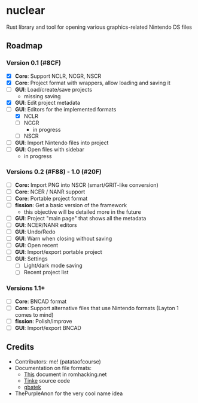 # nuclear
Rust library and tool for opening various graphics-related Nintendo DS files

## Roadmap

### Version 0.1 (#8CF)
- [x] **Core**: Support NCLR, NCGR, NSCR
- [x] **Core**: Project format with wrappers, allow loading and saving it
- [ ] **GUI**: Load/create/save projects
    - missing saving
- [x] **GUI**: Edit project metadata
- [ ] **GUI**: Editors for the implemented formats
    - [x] NCLR
    - [ ] NCGR
        - in progress
    - [ ] NSCR
- [ ] **GUI**: Import Nintendo files into project
- [ ] **GUI**: Open files with sidebar
    - in progress

### Versions 0.2 (#F88) - 1.0 (#20F)
- [ ] **Core:** Import PNG into NSCR (smart/GRIT-like conversion)
- [ ] **Core**: NCER / NANR support
- [ ] **Core**: Portable project format
- [ ] **fission**: Get a basic version of the framework
    - this objective will be detailed more in the future
- [ ] **GUI**: Project "main page" that shows all the metadata
- [ ] **GUI**: NCER/NANR editors
- [ ] **GUI**: Undo/Redo
- [ ] **GUI**: Warn when closing without saving
- [ ] **GUI**: Open recent
- [ ] **GUI**: Import/export portable project
- [ ] **GUI**: Settings
    - [ ] Light/dark mode saving
    - [ ] Recent project list

### Versions 1.1+
- [ ] **Core**: BNCAD format
- [ ] **Core**: Support alternative files that use Nintendo formats (Layton 1 comes to mind)
- [ ] **fission**: Polish/improve
- [ ] **GUI**: Import/export BNCAD

## Credits
* Contributors: me! (patataofcourse)
* Documentation on file formats:
    - [This](https://www.romhacking.net/documents/%5b469%5dnds_formats.htm) document in romhacking.net
    - [Tinke](https://www.github.com/pleonex/tinke) source code
    - [gbatek](https://problemkaputt.de/gbatek.htm)
* ThePurpleAnon for the very cool name idea